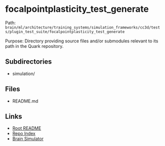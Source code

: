 # focalpointplasticity_test_generate

Path: `brain/ml/architecture/training_systems/simulation_frameworks/cc3d/tests/plugin_test_suite/focalpointplasticity_test_generate`

Purpose: Directory providing source files and/or submodules relevant to its path in the Quark repository.

## Subdirectories
- simulation/

## Files
- README.md

## Links
- [Root README](../../../../../../../../README.md)
- [Repo Index](../../../../../../../../repo_index.json)
- [Brain Simulator](../../../../../../../../brain/architecture/brain_simulator.py)
